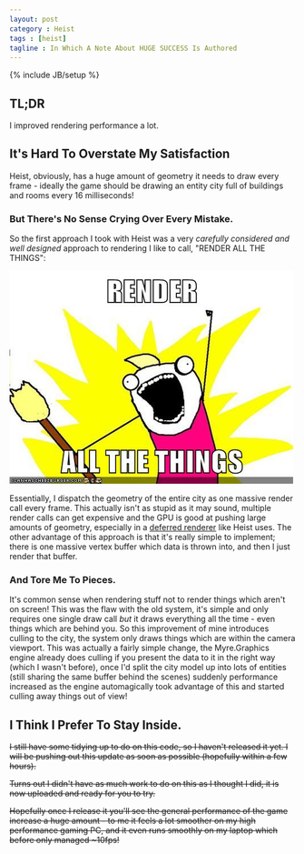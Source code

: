 ```yaml
---
layout: post
category : Heist
tags : [heist]
tagline : In Which A Note About HUGE SUCCESS Is Authored
---
```

{% include JB/setup %}


## TL;DR

I improved rendering performance a lot.

## It's Hard To Overstate My Satisfaction

Heist, obviously, has a huge amount of geometry it needs to draw every frame - ideally the game should be drawing an entity city full of buildings and rooms every 16 milliseconds!

### But There's No Sense Crying Over Every Mistake.

So the first approach I took with Heist was a very _carefully considered and well designed_ approach to rendering I like to call, "RENDER ALL THE THINGS":

![All the things](/assets/render-all-the-things.jpg)

Essentially, I dispatch the geometry of the entire city as one massive render call every frame. This actually isn't as stupid as it may sound, multiple render calls can get expensive and the GPU is good at pushing large amounts of geometry, especially in a [deferred renderer](http://en.wikipedia.org/wiki/Deferred_shading) like Heist uses. The other advantage of this approach is that it's really simple to implement; there is one massive vertex buffer which data is thrown into, and then I just render that buffer.

### And Tore Me To Pieces.

It's common sense when rendering stuff not to render things which aren't on screen! This was the flaw with the old system, it's simple and only requires one single draw call _but_ it draws everything all the time - even things which are behind you. So this improvement of mine introduces culling to the city, the system only draws things which are within the camera viewport. This was actually a fairly simple change, the Myre.Graphics engine already does culling if you present the data to it in the right way (which I wasn't before), once I'd split the city model up into lots of entities (still sharing the same buffer behind the scenes) suddenly performance increased as the engine automagically took advantage of this and started culling away things out of view!

## I Think I Prefer To Stay Inside.

<strike>I still have some tidying up to do on this code, so I haven't released it yet. I will be pushing out this update as soon as possible (hopefully within a few hours).<strike>

Turns out I didn't have as much work to do on this as I thought I did, it is now uploaded and ready for you to try.

Hopefully once I release it you'll see the general performance of the game increase a huge amount - to me it feels a lot smoother on my high performance gaming PC, and it even runs smoothly on my laptop which before only managed ~10fps!